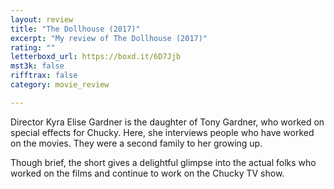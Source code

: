 ```yaml
---
layout: review
title: "The Dollhouse (2017)"
excerpt: "My review of The Dollhouse (2017)"
rating: ""
letterboxd_url: https://boxd.it/6D7Jjb
mst3k: false
rifftrax: false
category: movie_review

---
```


Director Kyra Elise Gardner is the daughter of Tony Gardner, who worked on special effects for Chucky. Here, she interviews people who have worked on the movies. They were a second family to her growing up.

Though brief, the short gives a delightful glimpse into the actual folks who worked on the films and continue to work on the Chucky TV show.